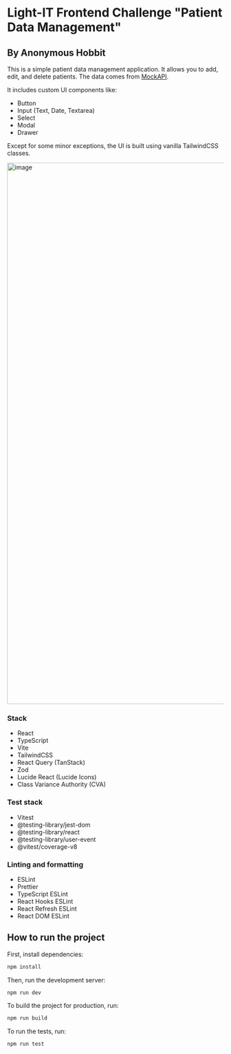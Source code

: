 # Light-IT Frontend Challenge "Patient Data Management"

## By Anonymous Hobbit
This is a simple patient data management application. It allows you to add, edit, and delete patients. The data comes from [MockAPI](https://mockapi.io/).

It includes custom UI components like:
- Button
- Input (Text, Date, Textarea)
- Select
- Modal
- Drawer

Except for some minor exceptions, the UI is built using vanilla TailwindCSS classes.

<img width="1273" height="1258" alt="image" src="https://github.com/user-attachments/assets/ea09b30e-26e8-4bed-a086-1c006e03976c" />

### Stack

- React
- TypeScript
- Vite
- TailwindCSS
- React Query (TanStack)
- Zod
- Lucide React (Lucide Icons)
- Class Variance Authority (CVA)

### Test stack

- Vitest
- @testing-library/jest-dom
- @testing-library/react
- @testing-library/user-event
- @vitest/coverage-v8

### Linting and formatting

- ESLint
- Prettier
- TypeScript ESLint
- React Hooks ESLint
- React Refresh ESLint
- React DOM ESLint

## How to run the project

First, install dependencies:
```bash
npm install
```

Then, run the development server:
```bash
npm run dev
```

To build the project for production, run:
```bash
npm run build
```

To run the tests, run:
```bash
npm run test
```
